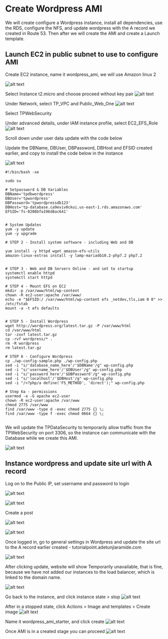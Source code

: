 # Create Wordpress AMI

We will create configure a Wordpress instance, install all dependencies, use the RDS, configure the NFS, and update wordpress with the A record we created in Route 53. Then after we will create the AMI and create a Launch template.

## Launch EC2 in public subnet to use to configure AMI

Create EC2 instance, name it wordpress_ami, we will use Amazon linux 2

![alt text](https://adetunjiaramide.s3.amazonaws.com/images/aws/three-tier-wordpress/web_amazon.png)

Select Instance t2.micro and choose proceed without key pair
![alt text](https://adetunjiaramide.s3.amazonaws.com/images/aws/three-tier-wordpress/web_instance.png)

Under Network, select TP_VPC and Public_Web_One
![alt text](https://adetunjiaramide.s3.amazonaws.com/images/aws/three-tier-wordpress/web_vpc.png)

Select TPWebSecurity

Under advanced details, under IAM instance profile, select EC2_EFS_Role
![alt text](https://adetunjiaramide.s3.amazonaws.com/images/aws/three-tier-wordpress/web_role.png)


Scroll down under user data update with the code below

Update the DBName, DBUser, DBPassword, DBHost and EFSID created earlier, and copy to install the code below in the instance

![alt text](https://adetunjiaramide.s3.amazonaws.com/images/aws/three-tier-wordpress/web_userdata.png)

```
#!/bin/bash -xe

sudo su

# Setpassword & DB Variables
DBName='tpdbwordpress'
DBUser='tpwordpress'
DBPassword='tpwordpressdb123'
DBHost='tp-database.ca9eviv0ckui.us-east-1.rds.amazonaws.com'
EFSID='fs-0208bfa196d8ac641'


# System Updates
yum -y update
yum -y upgrade

# STEP 2 - Install system software - including Web and DB

yum install -y httpd wget amazon-efs-utils
amazon-linux-extras install -y lamp-mariadb10.2-php7.2 php7.2


# STEP 3 - Web and DB Servers Online - and set to startup
systemctl enable httpd
systemctl start httpd

# STEP 4 - Mount EFS on EC2
mkdir -p /var/www/html/wp-content
chown -R ec2-user:apache /var/www/
echo -e "$EFSID:/ /var/www/html/wp-content efs _netdev,tls,iam 0 0" >> /etc/fstab
mount -a -t efs defaults


# STEP 5 - Install Wordpress
wget http://wordpress.org/latest.tar.gz -P /var/www/html
cd /var/www/html
tar -zxvf latest.tar.gz
cp -rvf wordpress/* .
rm -R wordpress
rm latest.tar.gz

# STEP 6 - Configure Wordpress
cp ./wp-config-sample.php ./wp-config.php
sed -i "s/'database_name_here'/'$DBName'/g" wp-config.php
sed -i "s/'username_here'/'$DBUser'/g" wp-config.php
sed -i "s/'password_here'/'$DBPassword'/g" wp-config.php
sed -i "s/'localhost'/'$DBHost'/g" wp-config.php
sed -i "/<?php/a define('FS_METHOD', 'direct');" wp-config.php

# Step 6a - permissions 
usermod -a -G apache ec2-user   
chown -R ec2-user:apache /var/www
chmod 2775 /var/www
find /var/www -type d -exec chmod 2775 {} \;
find /var/www -type f -exec chmod 0664 {} \;


```

We will update the TPDataSecurity to temporarily allow traffic from the TPWebSecurity on port 3306, so the instance can communicate with the Database while we create this AMI.

![alt text](https://adetunjiaramide.s3.amazonaws.com/images/aws/three-tier-wordpress/edit_datasg.png)


## Instance wordpress and update site url with A record

Log on to the Public IP, set username and password to login

![alt text](https://adetunjiaramide.s3.amazonaws.com/images/aws/three-tier-wordpress/wordpress_install.png)

![alt text](https://adetunjiaramide.s3.amazonaws.com/images/aws/three-tier-wordpress/wordpress_admin.png)


Create a post

![alt text](https://adetunjiaramide.s3.amazonaws.com/images/aws/three-tier-wordpress/wordpress_createpost.png)

![alt text](https://adetunjiaramide.s3.amazonaws.com/images/aws/three-tier-wordpress/wordpress_postsuccess.png)

Once logged in, go to general settings in Wordpress and update the site url to the A record earlier created - tutorialpoint.adetunjiaramide.com

![alt text](https://adetunjiaramide.s3.amazonaws.com/images/aws/three-tier-wordpress/wordpress_siteurl.png)

After clicking update, website will show Temporarily unavailable, that is fine, because we have not added our instances to the load balancer, which is linked to the domain name.

![alt text](https://adetunjiaramide.s3.amazonaws.com/images/aws/three-tier-wordpress/wordpress_unavailable.png)

Go back to the instance, and click instance state > stop
![alt text](https://adetunjiaramide.s3.amazonaws.com/images/aws/three-tier-wordpress/wordpress_stop.png)

After in a stopped state, click Actions > Image and templates > Create image
![alt text](https://adetunjiaramide.s3.amazonaws.com/images/aws/three-tier-wordpress/wordpress_createami.png)

Name it wordpress_ami_starter, and click create
![alt text](https://adetunjiaramide.s3.amazonaws.com/images/aws/three-tier-wordpress/wordpress_ami.png)

Once AMI is in a created stage you can proceed
![alt text](https://adetunjiaramide.s3.amazonaws.com/images/aws/three-tier-wordpress/wordpress_amiready.png)











